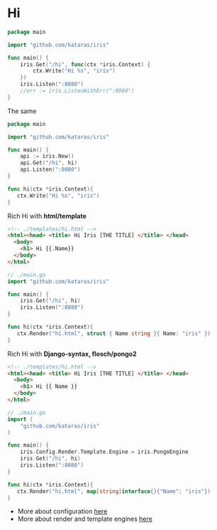 # Hi


```go
package main

import "github.com/kataras/iris"

func main() {
	iris.Get("/hi", func(ctx *iris.Context) {
		ctx.Write("Hi %s", "iris")
	})
	iris.Listen(":8080")
    //err := iris.ListenWithErr(":8080")
}

```

The same
```go
package main

import "github.com/kataras/iris"

func main() {
    api := iris.New()
	api.Get("/hi", hi)
	api.Listen(":8080")
}

func hi(ctx *iris.Context){
   ctx.Write("Hi %s", "iris")
}

```

Rich Hi with **html/template**

```html
<!-- ./templates/hi.html -->
<html><head> <title> Hi Iris [THE TITLE] </title> </head>
  <body>
    <h1> Hi {{.Name}}
  </body>
</html>


```

```go
// ./main.go
import "github.com/kataras/iris"

func main() {
	iris.Get("/hi", hi)
	iris.Listen(":8080")
}

func hi(ctx *iris.Context){
   ctx.Render("hi.html", struct { Name string }{ Name: "iris" })
}

```

Rich Hi with **Django-syntax, flosch/pongo2**

```html
<!-- ./templates/hi.html -->
<html><head> <title> Hi Iris [THE TITLE] </title> </head>
  <body>
    <h1> Hi {{ Name }}
  </body>
</html>


```

```go
// ./main.go
import (
    "github.com/kataras/iris"
)

func main() {
    iris.Config.Render.Template.Engine = iris.PongoEngine
	iris.Get("/hi", hi)
	iris.Listen(":8080")
}

func hi(ctx *iris.Context){
   ctx.Render("hi.html", map[string]interface{}{"Name": "iris"})
}

```

- More about configuration [here](configuration.md)
- More about render and template engines [here](render.md)